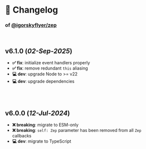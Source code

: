 # 📒 Changelog

### of [@igorskyflyer/zep](https://github.com/igorskyflyer/npm-zep)

<br>

## v6.1.0 (*02-Sep-2025*)

- **✅ fix**: initialize event handlers properly
- **✅ fix**: remove redundant `this` aliasing
- **💻 dev**: upgrade Node to >= v22
- **💻 dev**: upgrade dependencies

<br>
<br>

## v6.0.0 (*12-Jul-2024*)

- **❌ breaking**: migrate to ESM-only
- **❌ breaking**: `self: Zep` parameter has been removed from all `Zep` callbacks
- **💻 dev**: migrate to TypeScript
